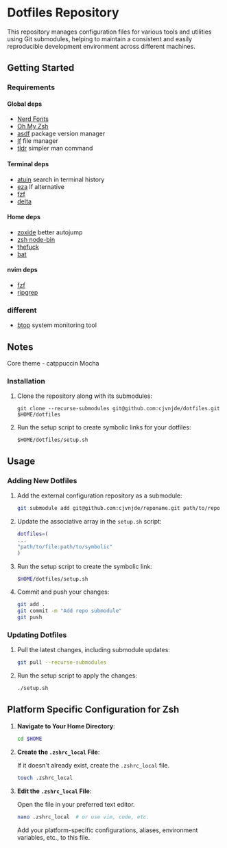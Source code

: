 # Dotfiles Repository

This repository manages configuration files for various tools and utilities using Git submodules, helping to maintain a consistent and easily reproducible development environment across different machines.

## Getting Started

### Requirements

#### Global deps

- [Nerd Fonts](https://www.nerdfonts.com/)
- [Oh My Zsh](https://ohmyz.sh/)
- [asdf](https://asdf-vm.com) package version manager
- [lf](https://github.com/gokcehan/lf) file manager
- [tldr](https://github.com/tldr-pages/tldr) simpler man command

#### Terminal deps

- [atuin](https://github.com/atuinsh/atuin) search in terminal history
- [eza](https://github.com/eza-community/eza) lf alternative
- [fzf](https://github.com/junegunn/fzf)
- [delta](https://github.com/dandavison/delta)

#### Home deps

- [zoxide](https://github.com/ajeetdsouza/zoxide) better autojump
- [zsh node-bin](https://github.com/remcohaszing/zsh-node-bin)
- [thefuck](https://github.com/nvbn/thefuck)
- [bat](https://github.com/sharkdp/bat)

#### nvim deps

- [fzf](https://github.com/junegunn/fzf)
- [ripgrep](https://github.com/BurntSushi/ripgrep)

### different

- [btop](https://github.com/aristocratos/btop) system monitoring tool

## Notes

Core theme - catppuccin Mocha

### Installation

1. Clone the repository along with its submodules:

   ```shell
   git clone --recurse-submodules git@github.com:cjvnjde/dotfiles.git $HOME/dotfiles
   ```

2. Run the setup script to create symbolic links for your dotfiles:

   ```shell
   $HOME/dotfiles/setup.sh
   ```

## Usage

### Adding New Dotfiles

1. Add the external configuration repository as a submodule:

   ```sh
   git submodule add git@github.com:cjvnjde/reponame.git path/to/repo
   ```

2. Update the associative array in the `setup.sh` script:

   ```bash
   dotfiles=(
   ...
   "path/to/file:path/to/symbolic"
   )
   ```

3. Run the setup script to create the symbolic link:

   ```sh
   $HOME/dotfiles/setup.sh
   ```

4. Commit and push your changes:

   ```sh
   git add .
   git commit -m "Add repo submodule"
   git push
   ```

### Updating Dotfiles

1. Pull the latest changes, including submodule updates:

   ```sh
   git pull --recurse-submodules
   ```

2. Run the setup script to apply the changes:

   ```sh
   ./setup.sh
   ```

## Platform Specific Configuration for Zsh

1. **Navigate to Your Home Directory**:

   ```sh
   cd $HOME
   ```

2. **Create the `.zshrc_local` File**:

   If it doesn't already exist, create the `.zshrc_local` file.

   ```sh
   touch .zshrc_local
   ```

3. **Edit the `.zshrc_local` File**:

   Open the file in your preferred text editor.

   ```sh
   nano .zshrc_local  # or use vim, code, etc.
   ```

   Add your platform-specific configurations, aliases, environment variables, etc., to this file.
